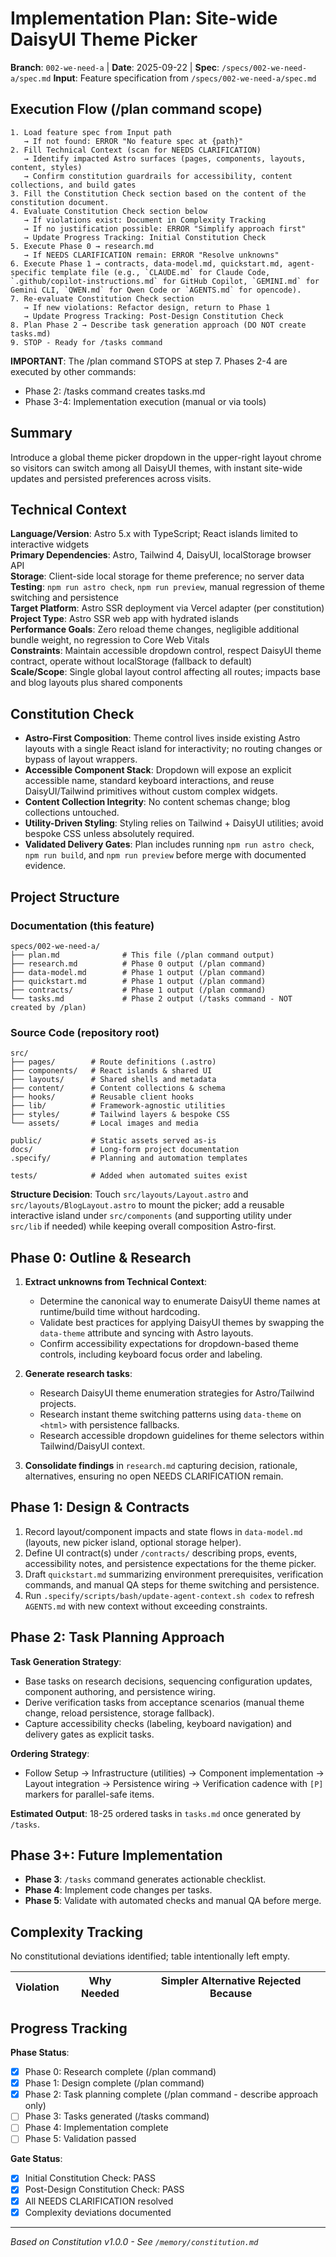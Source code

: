 # Implementation Plan: Site-wide DaisyUI Theme Picker

**Branch**: `002-we-need-a` | **Date**: 2025-09-22 | **Spec**: `/specs/002-we-need-a/spec.md`
**Input**: Feature specification from `/specs/002-we-need-a/spec.md`

## Execution Flow (/plan command scope)
```
1. Load feature spec from Input path
   → If not found: ERROR "No feature spec at {path}"
2. Fill Technical Context (scan for NEEDS CLARIFICATION)
   → Identify impacted Astro surfaces (pages, components, layouts, content, styles)
   → Confirm constitution guardrails for accessibility, content collections, and build gates
3. Fill the Constitution Check section based on the content of the constitution document.
4. Evaluate Constitution Check section below
   → If violations exist: Document in Complexity Tracking
   → If no justification possible: ERROR "Simplify approach first"
   → Update Progress Tracking: Initial Constitution Check
5. Execute Phase 0 → research.md
   → If NEEDS CLARIFICATION remain: ERROR "Resolve unknowns"
6. Execute Phase 1 → contracts, data-model.md, quickstart.md, agent-specific template file (e.g., `CLAUDE.md` for Claude Code, `.github/copilot-instructions.md` for GitHub Copilot, `GEMINI.md` for Gemini CLI, `QWEN.md` for Qwen Code or `AGENTS.md` for opencode).
7. Re-evaluate Constitution Check section
   → If new violations: Refactor design, return to Phase 1
   → Update Progress Tracking: Post-Design Constitution Check
8. Plan Phase 2 → Describe task generation approach (DO NOT create tasks.md)
9. STOP - Ready for /tasks command
```

**IMPORTANT**: The /plan command STOPS at step 7. Phases 2-4 are executed by other commands:
- Phase 2: /tasks command creates tasks.md
- Phase 3-4: Implementation execution (manual or via tools)

## Summary
Introduce a global theme picker dropdown in the upper-right layout chrome so visitors can switch among all DaisyUI themes, with instant site-wide updates and persisted preferences across visits.

## Technical Context
**Language/Version**: Astro 5.x with TypeScript; React islands limited to interactive widgets  
**Primary Dependencies**: Astro, Tailwind 4, DaisyUI, localStorage browser API  
**Storage**: Client-side local storage for theme preference; no server data  
**Testing**: `npm run astro check`, `npm run preview`, manual regression of theme switching and persistence  
**Target Platform**: Astro SSR deployment via Vercel adapter (per constitution)  
**Project Type**: Astro SSR web app with hydrated islands  
**Performance Goals**: Zero reload theme changes, negligible additional bundle weight, no regression to Core Web Vitals  
**Constraints**: Maintain accessible dropdown control, respect DaisyUI theme contract, operate without localStorage (fallback to default)  
**Scale/Scope**: Single global layout control affecting all routes; impacts base and blog layouts plus shared components

## Constitution Check
- **Astro-First Composition**: Theme control lives inside existing Astro layouts with a single React island for interactivity; no routing changes or bypass of layout wrappers.  
- **Accessible Component Stack**: Dropdown will expose an explicit accessible name, standard keyboard interactions, and reuse DaisyUI/Tailwind primitives without custom complex widgets.  
- **Content Collection Integrity**: No content schemas change; blog collections untouched.  
- **Utility-Driven Styling**: Styling relies on Tailwind + DaisyUI utilities; avoid bespoke CSS unless absolutely required.  
- **Validated Delivery Gates**: Plan includes running `npm run astro check`, `npm run build`, and `npm run preview` before merge with documented evidence.

## Project Structure

### Documentation (this feature)
```
specs/002-we-need-a/
├── plan.md              # This file (/plan command output)
├── research.md          # Phase 0 output (/plan command)
├── data-model.md        # Phase 1 output (/plan command)
├── quickstart.md        # Phase 1 output (/plan command)
├── contracts/           # Phase 1 output (/plan command)
└── tasks.md             # Phase 2 output (/tasks command - NOT created by /plan)
```

### Source Code (repository root)
```
src/
├── pages/        # Route definitions (.astro)
├── components/   # React islands & shared UI
├── layouts/      # Shared shells and metadata
├── content/      # Content collections & schema
├── hooks/        # Reusable client hooks
├── lib/          # Framework-agnostic utilities
├── styles/       # Tailwind layers & bespoke CSS
└── assets/       # Local images and media

public/           # Static assets served as-is
docs/             # Long-form project documentation
.specify/         # Planning and automation templates

tests/            # Added when automated suites exist
```

**Structure Decision**: Touch `src/layouts/Layout.astro` and `src/layouts/BlogLayout.astro` to mount the picker; add a reusable interactive island under `src/components` (and supporting utility under `src/lib` if needed) while keeping overall composition Astro-first.

## Phase 0: Outline & Research
1. **Extract unknowns from Technical Context**:
   - Determine the canonical way to enumerate DaisyUI theme names at runtime/build time without hardcoding.
   - Validate best practices for applying DaisyUI themes by swapping the `data-theme` attribute and syncing with Astro layouts.
   - Confirm accessibility expectations for dropdown-based theme controls, including keyboard focus order and labeling.

2. **Generate research tasks**:
   - Research DaisyUI theme enumeration strategies for Astro/Tailwind projects.
   - Research instant theme switching patterns using `data-theme` on `<html>` with persistence fallbacks.
   - Research accessible dropdown guidelines for theme selectors within Tailwind/DaisyUI context.

3. **Consolidate findings** in `research.md` capturing decision, rationale, alternatives, ensuring no open NEEDS CLARIFICATION remain.

## Phase 1: Design & Contracts
1. Record layout/component impacts and state flows in `data-model.md` (layouts, new picker island, optional storage helper).
2. Define UI contract(s) under `/contracts/` describing props, events, accessibility notes, and persistence expectations for the theme picker.
3. Draft `quickstart.md` summarizing environment prerequisites, verification commands, and manual QA steps for theme switching and persistence.
4. Run `.specify/scripts/bash/update-agent-context.sh codex` to refresh `AGENTS.md` with new context without exceeding constraints.

## Phase 2: Task Planning Approach
**Task Generation Strategy**:
- Base tasks on research decisions, sequencing configuration updates, component authoring, and persistence wiring.
- Derive verification tasks from acceptance scenarios (manual theme change, reload persistence, storage fallback).
- Capture accessibility checks (labeling, keyboard navigation) and delivery gates as explicit tasks.

**Ordering Strategy**:
- Follow Setup → Infrastructure (utilities) → Component implementation → Layout integration → Persistence wiring → Verification cadence with `[P]` markers for parallel-safe items.

**Estimated Output**: 18-25 ordered tasks in `tasks.md` once generated by `/tasks`.

## Phase 3+: Future Implementation
- **Phase 3**: `/tasks` command generates actionable checklist.  
- **Phase 4**: Implement code changes per tasks.  
- **Phase 5**: Validate with automated checks and manual QA before merge.

## Complexity Tracking
No constitutional deviations identified; table intentionally left empty.

| Violation | Why Needed | Simpler Alternative Rejected Because |
|-----------|------------|-------------------------------------|

## Progress Tracking

**Phase Status**:
- [x] Phase 0: Research complete (/plan command)
- [x] Phase 1: Design complete (/plan command)
- [x] Phase 2: Task planning complete (/plan command - describe approach only)
- [ ] Phase 3: Tasks generated (/tasks command)
- [ ] Phase 4: Implementation complete
- [ ] Phase 5: Validation passed

**Gate Status**:
- [x] Initial Constitution Check: PASS
- [x] Post-Design Constitution Check: PASS
- [x] All NEEDS CLARIFICATION resolved
- [x] Complexity deviations documented

---
*Based on Constitution v1.0.0 - See `/memory/constitution.md`*

